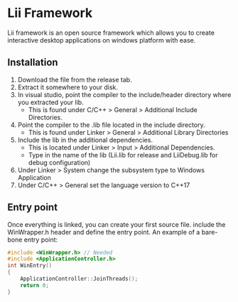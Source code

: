# Lii Framework
Lii framework is an open source framework which allows you to create interactive desktop applications on windows platform with ease.


## Installation
1. Download the file from the release tab.
2. Extract it somewhere to your disk.
3. In visual studio, point the compiler to the include/header directory where you extracted your lib.
	- This is found under C/C++ > General > Additional Include Directories.
4. Point the compiler to the .lib file located in the include directory.
	- This is found under Linker > General > Additional Library Directories
5. Include the lib in the additional dependencies.
	- This is located under Linker > Input > Additional Dependencies.
	- Type in the name of the lib (Lii.lib for release and LiiDebug.lib for debug configuration)
6. Under Linker > System change the subsystem type to Windows Application
7. Under C/C++ > General set the language version to C++17
	
## Entry point
Once everything is linked, you can create your first source file.
include the WinWrapper.h header and define the entry point.
An example of a bare-bone entry point:
```C++
#include <WinWrapper.h> // Needed
#include <ApplicationController.h>
int WinEntry()
{
	ApplicationController::JoinThreads();
	return 0;
}
```

